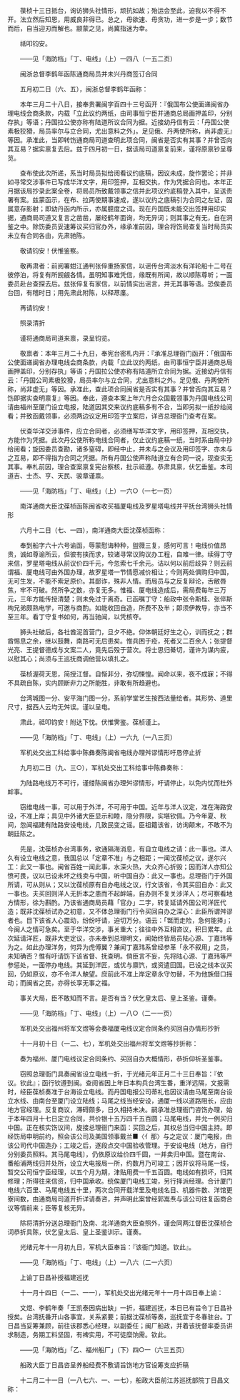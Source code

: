 <!-- { "loadSidebar": true } -->
　　葆桢十三日抵台，询访狮头社情形，顽抗如故；殆运会至此，迫我以不得不开。法立然后知恩，用威良非得已。总之，毋欲速、毋贪功，进一步是一步；数节而后，自当迎刃而解也。颛蒙之见，尚冀指迷为幸。

　　祗叩钧安。

　　——见「海防档」「丁、电线」（上）一四八（一五二页）

　　闽浙总督李鹤年函陈通商局员并未兴丹商签订合同

　　五月初二日（六、五），闽浙总督李鹤年函称：

　　本年三月二十八日，接奉贵署闽字百四十三号函开：『俄国布公使面递闽省办理电线会商条款，内载「立此议约两纸，由司事恒宁臣并通商总局画押盖印，分别存执」等语；丹国拉公使亦称有陆道所议合同为据。近接幼丹信有云：「丹国公使素极狡猾，局员率尔与立合同，尤出意料之外」。足见俄、丹两使所称，尚非虚无』等因。承准此，当即转饬通商局司道查明此项合同，闽省是否实有其事？并曾否向其互易？据实禀复去后。兹于四月初一日，据该局司道禀复前来，谨将原禀钞呈尊览。

　　查布使此次所递，系当时局员拟给阅看议约底稿，因议未成，旋作罢论；并非如寻常交涉事件已写成华洋文字，用印签押，互相交执，作为凭据合同也。本年正月据该局抄录此案全卷，将局员所致戴领事之信并此项议约底稿登入其中，呈送贵署有案。兹蒙函示，在布、拉两使期事速成，遂以议约之底稿引为合同之左证，固属意存影射；即幼丹函内所示，亦属臆度之词。现在丹国既未能交出签押用印实据，通商局司道又复言之凿凿，屡经鹤年面询，均无异词；则其事之有无，自在洞鉴之中。除饬委员妥速筹议买归官办外，缘承准前因，理合将饬局查复当时局员实未立有合同各由，先肃驰陈。

　　敬请钧安！伏惟鉴察。

　　敬再肃者：前阅署蚶江通判张倅重扬家信，以谣传台湾淡水有洋轮船十二号在彼停泊，将复有所觊觎各情。虽明知事难凭信，缘既有所闻，故以顺陈尊听；一面委员赴台查探去后。兹张倅复有家信，以前情实出谣言，并无其事等语。恐俟委员台回，有稽时日；用先肃此附陈，以释荩廑。

　　再请钧安！

　　照录清折

　　谨将通商局司道来禀，录呈钧览。

　　敬禀者：本年三月二十九日，奉宪台密札内开：『承准总理衙门函开：「俄国布公使面递闽省办理电线会商条款，内载「立此议约两纸，由司事恒宁臣并通商总局画押盖印，分别存执」等语；丹国拉公使亦称有陆道所立合同为据。近接幼丹信有云：「丹国公司素极狡猾，局员率尔与立合同，尤出意料之外。足见俄、丹两使所称，尚非虚无」等因。承准此，查此项合同闽省是否实有其事？并曾否向其互易？饬即据实查明禀复』等因。奉此，遵查本案上年六月合众国戴领事为丹国电线公司请由福州至厦门设立电报，陆道因其交来议约底稿多有不合，当即另拟一纸抄给阅看；并致函戴领事，必须两边议定用印签字立案后，详咨总理衙门查考在案。

　　伏查华洋交涉事件，应立合同者，必须缮写华洋文字，用印签押，互相交执，方能作为凭据。此次丹公使所称电线合同者，仅止议约底稿一纸，当时系由局中抄给阅看；旋因委员查勘，诸多窒碍，即经中止，并未与之会议及用印签字、亦未与之互易，即不得指为合同之凭据。所有丹国公使声称陆道立有合同一说，现查实无其事。奉札前因，理合查案禀复宪台察核，批示祗遵。恭肃具禀，伏乞垂鉴。本司道吉、士杰、亨、天民、骏章谨禀。

　　——见「海防档」「丁、电线」（上）一六○（一七一页）

　　南洋通商大臣沈葆桢函陈闽省收买福厦电线及罗星塔电线并平抚台湾狮头社情形

　　六月十二日（七、一四），南洋通商大臣沈葆桢函称：

　　奉到船字六十六号谕函，辱蒙慰诲种种，盥薇三复，感何可言！电线价值昂贵，诚如尊谕所云，但彼有挟而求，较诸寻常议购议办工程，自难一律。续得丁守来信，罗星塔电线从前议价四千元，今忽索七千余元。诘以何以前后歧异？则云前谓福、厦电线可由外国办理，故罗星塔一节情愿减价相让；今则两处俱购归中国，无可生发，不能不索足原价。其鄙诈，殊非人情。而局员与之反复辩论，舌敝唇焦，牢不可破。然所争之数，亦复无多。惟福、厦电线造成后，需局费每年三万元，三年方能传授清楚；则未免过于离奇。已函嘱丁守：船政中张令斯桂、张倅斯栒兄弟颇熟电学，可邀与商酌。如能收回自造，所费不及半；即须伊教导，亦当不至三年。看丁守复书如何，再当驰闻，以凭核夺。

　　狮头社破后，各社酋泥首营门，旦夕不绝。仰体朝廷好生之心，训而抚之；群酋惕息之余，继以鼓舞，南路可无后患矣。惟兵困于疫，死者又二百余人；张提督光亮、王提督德成与文案二人，竟先后殁于营次。将士思归綦切，谨许为谋内疲，以慰其心；尚须与王巡抚商调他营以填扎之。

　　葆桢渥荷天恩，简授江督。自惭非分，弥切悚惶。闻命以来，夜不成寐；不得不具疏自陈，实内顾断非力之所能胜，非敢有所趋避也。

　　台湾城图一分、安平海门图一分，系前学堂艺生按西法量绘者。其形势、道里尺寸，据西人云均无舛误。谨以呈电。

　　肃此，祗叩钧安！附达下忱。伏惟霁鉴。葆桢谨上。

　　——见「海防档」「丁、电线」（上）一六九（一八三页）

　　军机处交出工科给事中陈彝奏陈闽省电线办理舛谬情形吁恳停止折

　　九月初二日（九、三○），军机处交出工科给事中陈彝奏称：

　　为陆路电线万不可行，谨缕陈闽省办理舛谬情形，吁请停止，以免内忧而杜外衅事。

　　窃维电线一事，可以用于外洋，不可用于中国。近年与洋人议定，准在海路安设，不准上岸；具见中外诸大臣显示和睦，隐分界限，实堪钦佩。乃今年夏、秋间，忽闻福建有陆路安设电线，几致民变之谣。臣祖籍该省，访询颠末，不敢不为朝廷陈之。

　　先是，沈葆桢办台湾事务，欲通隔海消息，有自立电线之请：此一事也。洋人久有设立电线之意，我国总以「定章不准」与之相距；一闻沈葆桢之议，遂尔兴工：此又一事也。闽省百姓一闻此事，水深火热，大众齐心折毁；因而洋人亦知公愤可畏，议以已设未坏之线卖与中国，听中国自办：此又一事也。总理衙门于外国所请，可从则从；又以沈葆桢原有自办电线之议，行文该省，令其买回自办：此又一事也。夫买回则洋人无折本之患而不起衅端，自办则不复关涉洋人；尽可察看地方情形，徐为斟酌。乃该省通商局员藉「官办」二字，转复延请外国公司洋匠代造；既非沈葆桢试办之初意，又不体总理衙门行令买回自办之深心：此臣所谓舛谬者也。目下该省人心震动，纷纷吁请，迫切万分。语云：「铤而走险，急何能择」；今闽人之情可急矣。至于华洋交涉，事关重大；往往中外互相咨议，积日累年。此次延请洋匠，既非大吏定议，亦未奉到总理明文，闻始终皆局员陆心源、丁嘉玮等为之。如此办理洋务，何异为虎傅翼？兼闻丁嘉玮系曾经参革「永不叙用」之员，未知确否？惟有吁请饬下该省督、抚查明。倘臣言不妄，先将陆心源、丁嘉玮等严参惩处，一面停办电线。其延到洋匠，或优与廪饩，或资遣回国。已设之线本议买回，仍如原议，亦不令洋人觖望。庶前此不准上岸定章永守勿替，不为他族借口摇动；而闽省之民，亦得长享无事之福。

　　事关大局，臣不敢知而不言。是否有当？伏乞皇太后、皇上圣鉴。谨奏。

　　——见「海防档」「丁、电线」（上）一八○（二一一页）

　　军机处交出福州将军文煜等会奏福厦电线议定合同条约买回自办情形抄折

　　十一月初十日（一二、七），军机处交出福州将军文煜等抄折称：

　　奏为福州、厦门电线议定合同条约、买回自办大概情形，恭折仰祈圣鉴事。

　　窃照总理衙门具奏闽省设立电线一折，于光绪元年正月二十三日奉旨：『依议。钦此』；函行钦遵到闽。查阅省因上年日本构兵台湾生番，重洋远隔，文报需时，经臣葆桢奏准于台海设立电线。而丹国电报公司蒂礼也因议请由马尾至南台设立水线、由南台至厦门设立陆线；马尾之线当经安设，通厦一线以道路阻长，应由地方官经理。反复商议，滞碍颇多，日久相持未决。嗣承准总理衙门咨饬办理，始于本年四月十七日定立合同，共价银十五万四千五百圆；马尾电线，并允一例买归中国。正在核实饬议间，旋接总理衙门来函：买回之后，其权总当归中国主持。即经饬局申明前约，照会该公司及美国领事戴兰■〈亻那〉与之定议：厦门电报，由该公司代中国造办；工竣之后，逐段点交中国验收管理。于安设电线〔地方，自行分别委员照料。其马尾电线〕，仍依原议给价四千圆，一并卖归中国。暨在南台、番船浦两线归并处所，设立大电报局一所，约数月乃可竣工；因并议将马尾一线，暂交公司恒宁臣经理，以五个月为期，津贴用费一千五百圆。电线如有损坏，归其修理；所得往来信资，归中国承收。统俟厦门电线工竣，另行择派经理。合计厦门电线六百里、马尾电线五十里，两次合同开载洋里及电线名目、机器件数、洋馆更寮间数，由通商局司道开折详请奏咨，并声明此案曾经郭嵩焘与该公司往复函商合议等情前来；臣等复核无异。

　　除将清折分送总理衙门及南、北洋通商大臣查照外，谨会同两江督臣沈葆桢合词恭折具陈，伏乞皇太后、皇上圣鉴训示。谨奏。

　　光绪元年十一月初九日，军机大臣奉旨：『该衙门知道。钦此』。

　　——见「海防档」「丁、电线」（上）一八六（二一六页）

　　上谕丁日昌补授福建巡抚

　　十一月十四日（一二、一一），军机处交出光绪元年十一月十四日奉上谕：

　　文煜、李鹤年奏「王凯泰因病出缺」一折，福建巡抚，本日已有旨令丁日昌补授矣。台湾抚番开山各事宜，关系紧要；前据沈葆桢等奏，巡抚宜于冬春驻台。丁日昌当妥筹兼顾，前往该郡悉心经理，以副委任；闽厂船政，并着该抚督率委员讲求制造，务期工料坚固，有裨实用，不可徒糜饷需。钦此。

　　——见「海防档」「乙、福州船厂」（下）四○一（六三五页）

　　船政大臣丁日昌咨呈养船经费不敷请旨饬地方官设筹支应折稿

　　十二月二十一日（一八七六、一、一七），船政大臣前江苏巡抚部院丁日昌文称：

